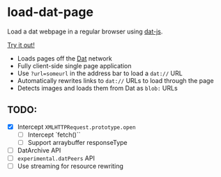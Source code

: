 # load-dat-page
Load a dat webpage in a regular browser using [dat-js](https://github.com/datproject/dat-js/).

[Try it out!](https://ranger.mauve.moe/load-dat-page/)

- Loads pages off the [Dat](https://datproject.org/) network
- Fully client-side single page application
- Use `?url=someurl` in the address bar to load a `dat://` URL
- Automatically rewrites links to `dat://` URLs to load through the page
- Detects images and loads them from Dat as `blob:` URLs

## TODO:

- [x] Intercept `XMLHTTPRequest.prototype.open`
  - [ ] Intercept `fetch()``
  - [ ] Support arraybuffer responseType
- [ ] DatArchive API
- [ ] `experimental.datPeers` API
- [ ] Use streaming for resource rewriting
